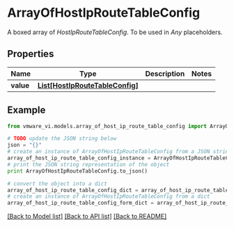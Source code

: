 # ArrayOfHostIpRouteTableConfig

A boxed array of *HostIpRouteTableConfig*. To be used in *Any* placeholders. 

## Properties
Name | Type | Description | Notes
------------ | ------------- | ------------- | -------------
**value** | [**List[HostIpRouteTableConfig]**](HostIpRouteTableConfig.md) |  | 

## Example

```python
from vmware_vi.models.array_of_host_ip_route_table_config import ArrayOfHostIpRouteTableConfig

# TODO update the JSON string below
json = "{}"
# create an instance of ArrayOfHostIpRouteTableConfig from a JSON string
array_of_host_ip_route_table_config_instance = ArrayOfHostIpRouteTableConfig.from_json(json)
# print the JSON string representation of the object
print ArrayOfHostIpRouteTableConfig.to_json()

# convert the object into a dict
array_of_host_ip_route_table_config_dict = array_of_host_ip_route_table_config_instance.to_dict()
# create an instance of ArrayOfHostIpRouteTableConfig from a dict
array_of_host_ip_route_table_config_form_dict = array_of_host_ip_route_table_config.from_dict(array_of_host_ip_route_table_config_dict)
```
[[Back to Model list]](../README.md#documentation-for-models) [[Back to API list]](../README.md#documentation-for-api-endpoints) [[Back to README]](../README.md)


